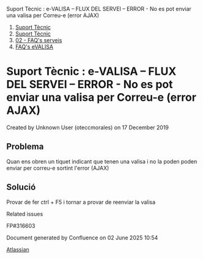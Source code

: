 Suport Tècnic : e-VALISA – FLUX DEL SERVEI – ERROR - No es pot enviar una valisa per Correu-e (error AJAX)  

1.  [Suport Tècnic](index.html)
2.  [Suport Tècnic](13893782.html)
3.  [02 - FAQ's serveis](26313393.html)
4.  [FAQ's eVALISA](28705569.html)

Suport Tècnic : e-VALISA – FLUX DEL SERVEI – ERROR - No es pot enviar una valisa per Correu-e (error AJAX)
==========================================================================================================

Created by Unknown User (oteccmorales) on 17 December 2019

Problema
--------

Quan ens obren un tiquet indicant que tenen una valisa i no la poden poden enviar per correu-e sortint l'error (AJAX)

Solució
-------

Provar de fer ctrl + F5 i tornar a provar de reenviar la valisa

  

Related issues

FP#316603  

Document generated by Confluence on 02 June 2025 10:54

[Atlassian](http://www.atlassian.com/)